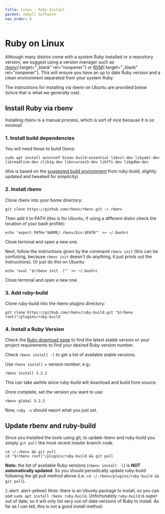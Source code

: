 ```yaml
---
title: Linux - Ruby Install
parent: Jekyll Software
nav_order: 6
---
```


# Ruby on Linux

Although many distros come with a system Ruby installed or a repository version, we suggest using a version manager such as [rbenv](https://github.com/rbenv/rbenv){:target="_blank" rel="noopener"} or [RVM](http://rvm.io/){:target="_blank" rel="noopener"}.
This will ensure you have an up to date Ruby version and a clean environment separated from your system Ruby.

The instructions for installing via rbenv on Ubuntu are provided below (since that is what we generally use).

## Install Ruby via rbenv

Installing rbenv is a manual process, which is sort of nice because it is so minimal!

### 1. Install build dependencies

You will need these to build Gems:

```
sudo apt install autoconf bison build-essential libssl-dev libyaml-dev libreadline-dev zlib1g-dev libncurses5-dev libffi-dev libgdbm-dev
```

(this is based on the [suggested build environment](https://github.com/rbenv/ruby-build/wiki#suggested-build-environment) from ruby-build, slightly updated and tweaked for simplicity)

### 2. Install rbenv 

Clone rbenv into your home directory:

```
git clone https://github.com/rbenv/rbenv.git ~/.rbenv
```

Then add it to PATH (this is for Ubuntu, if using a different distro check the location of your bash profile):

```
echo 'export PATH="$HOME/.rbenv/bin:$PATH"' >> ~/.bashrc
```

Close terminal and open a new one.

Next, follow the instructions given by the command `rbenv init` (this can be confusing, because `rbenv init` doesn't do anything, it just prints out the instructions). 
Or just do this on Ubuntu:

```
echo 'eval "$(rbenv init -)"' >> ~/.bashrc
```

Close terminal and open a new one.

### 3. Add ruby-build

Clone ruby-build into the rbenv plugins directory:

```
git clone https://github.com/rbenv/ruby-build.git "$(rbenv root)"/plugins/ruby-build
```

### 4. Install a Ruby Version

Check the [Ruby download page](https://www.ruby-lang.org/en/downloads/) to find the latest stable version or your project requirements to find your desired Ruby version number.

Check `rbenv install -l` to get a list of available stable versions.

Use `rbenv install` + version number, e.g.:

```
rbenv install 3.2.2
```

This can take awhile since ruby-build will download and build from source. 

Once complete, set the version you want to use:

```
rbenv global 3.2.2
```

Now, `ruby -v` should report what you just set.

## Update rbenv and ruby-build

Since you installed the tools using git, to update rbenv and ruby-build you simply `git pull` the most recent master branch code.

```
cd ~/.rbenv && git pull
cd "$(rbenv root)"/plugins/ruby-build && git pull
```

**Note:** the list of available Ruby versions (`rbenv install -l`) is **NOT automatically updated**.
So you should periodically update ruby-build following the git pull method above (i.e. `cd ~/.rbenv/plugins/ruby-build && git pull`).

{:.alert .alert-yellow}
*Note:* there is an Ubuntu package to install, so you can use `sudo apt install rbenv ruby-build`.
Unfortunately `ruby-build` is *super* out of date, so it will only list very out-of-date versions of Ruby to install.
As far as I can tell, this is not a good install method.
